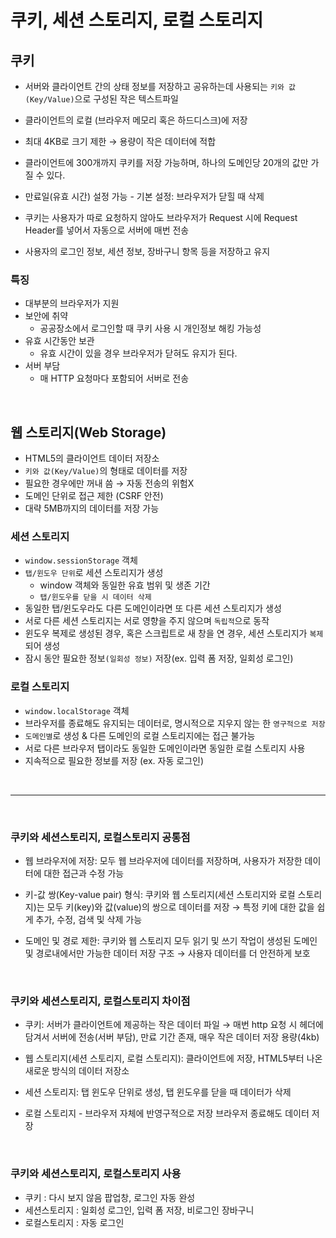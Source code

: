 # 쿠키, 세션 스토리지, 로컬 스토리지

## 쿠키

- 서버와 클라이언트 간의 상태 정보를 저장하고 공유하는데 사용되는 `키와 값(Key/Value)`으로 구성된 작은 텍스트파일

- 클라이언트의 로컬 (브라우저 메모리 혹은 하드디스크)에 저장
- 최대 4KB로 크기 제한 → 용량이 작은 데이터에 적합
- 클라이언트에 300개까지 쿠키를 저장 가능하며, 하나의 도메인당 20개의 값만 가질 수 있다.
- 만료일(유효 시간) 설정 가능 - 기본 설정: 브라우저가 닫힐 때 삭제
- 쿠키는 사용자가 따로 요청하지 않아도 브라우저가 Request 시에 Request Header를 넣어서 자동으로 서버에 매번 전송
- 사용자의 로그인 정보, 세션 정보, 장바구니 항목 등을 저장하고 유지

### 특징

- 대부분의 브라우저가 지원
- 보안에 취약
  - 공공장소에서 로그인할 때 쿠키 사용 시 개인정보 해킹 가능성
- 유효 시간동안 보관
  - 유효 시간이 있을 경우 브라우저가 닫혀도 유지가 된다.
- 서버 부담
  - 매 HTTP 요청마다 포함되어 서버로 전송

<br/>

## 웹 스토리지(Web Storage)

- HTML5의 클라이언트 데이터 저장소
- `키와 값(Key/Value)`의 형태로 데이터를 저장
- 필요한 경우에만 꺼내 씀 → 자동 전송의 위험X
- 도메인 단위로 접근 제한 (CSRF 안전)
- 대략 5MB까지의 데이터를 저장 가능

### 세션 스토리지

- `window.sessionStorage` 객체
- `탭/윈도우 단위`로 세션 스토리지가 생성
  - window 객체와 동일한 유효 범위 및 생존 기간
  - `탭/윈도우를 닫을 시 데이터 삭제`
- 동일한 탭/윈도우라도 다른 도메인이라면 또 다른 세션 스토리지가 생성
- 서로 다른 세션 스토리지는 서로 영향을 주지 않으며 `독립적`으로 동작
- 윈도우 복제로 생성된 경우, 혹은 스크립트로 새 창을 연 경우, 세션 스토리지가 `복제`되어 생성
- 잠시 동안 필요한 정보`(일회성 정보)` 저장(ex. 입력 폼 저장, 일회성 로그인)

### 로컬 스토리지

- `window.localStorage` 객체
- 브라우저를 종료해도 유지되는 데이터로, 명시적으로 지우지 않는 한 `영구적으로 저장`
- `도메인별`로 생성 & 다른 도메인의 로컬 스토리지에는 접근 불가능
- 서로 다른 브라우저 탭이라도 동일한 도메인이라면 동일한 로컬 스토리지 사용
- 지속적으로 필요한 정보를 저장 (ex. 자동 로그인)

<br />
<hr/>
<br />

### 쿠키와 세션스토리지, 로컬스토리지 공통점

- 웹 브라우저에 저장: 모두 웹 브라우저에 데이터를 저장하며, 사용자가 저장한 데이터에 대한 접근과 수정 가능

- 키-값 쌍(Key-value pair) 형식: 쿠키와 웹 스토리지(세션 스토리지와 로컬 스토리지)는 모두 키(key)와 값(value)의 쌍으로 데이터를 저장 → 특정 키에 대한 값을 쉽게 추가, 수정, 검색 및 삭제 가능

- 도메인 및 경로 제한: 쿠키와 웹 스토리지 모두 읽기 및 쓰기 작업이 생성된 도메인 및 경로내에서만 가능한 데이터 저장 구조 → 사용자 데이터를 더 안전하게 보호

<br/>

### 쿠키와 세션스토리지, 로컬스토리지 차이점

- 쿠키: 서버가 클라이언트에 제공하는 작은 데이터 파일 → 매번 http 요청 시 헤더에 담겨서 서버에 전송(서버 부담), 만료 기간 존재, 매우 작은 데이터 저장 용량(4kb)

- 웹 스토리지(세션 스토리지, 로컬 스토리지): 클라이언트에 저장, HTML5부터 나온 새로운 방식의 데이터 저장소

- 세션 스토리지: 탭 윈도우 단위로 생성, 탭 윈도우를 닫을 때 데이터가 삭제
- 로컬 스토리지 - 브라우저 자체에 반영구적으로 저장 브라우저 종료해도 데이터 저장

<br/>

### 쿠키와 세션스토리지, 로컬스토리지 사용

- 쿠키 : 다시 보지 않음 팝업창, 로그인 자동 완성
- 세션스토리지 : 일회성 로그인, 입력 폼 저장, 비로그인 장바구니
- 로컬스토리지 : 자동 로그인

